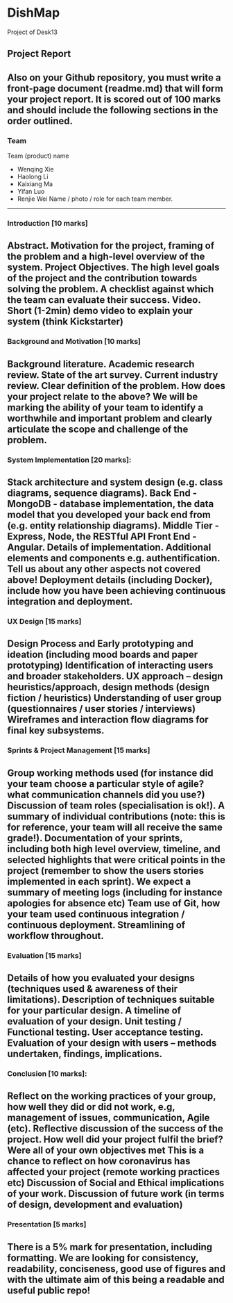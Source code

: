 # DishMap
Project of Desk13


## Project Report

Also on your Github repository, you must write a front-page document (readme.md) that will form your project report. It is scored out of 100 marks and should include the following sections in the order outlined.
---

### Team
Team (product) name
- Wenqing Xie
- Haolong Li
- Kaixiang Ma
- Yifan Luo
- Renjie Wei
Name / photo / role for each team member.
---

### Introduction [10 marks]
Abstract. Motivation for the project, framing of the problem and a high-level overview of the system.
Project Objectives. The high level goals of the project and the contribution towards solving the problem. A checklist against which the team can evaluate their success.
Video. Short (1-2min) demo video to explain your system (think Kickstarter)
---

### Background and Motivation [10 marks]
Background literature. Academic research review.
State of the art survey. Current industry review.
Clear definition of the problem. How does your project relate to the above? We will be marking the ability of your team to identify a worthwhile and important problem and clearly articulate the scope and challenge of the problem.
---

### System Implementation [20 marks]:
Stack architecture and system design (e.g. class diagrams, sequence diagrams).
Back End - MongoDB - database implementation, the data model that you developed your back end from (e.g. entity relationship diagrams).
Middle Tier - Express, Node, the RESTful API
Front End - Angular. Details of implementation.
Additional elements and components e.g. authentification. Tell us about any other aspects not covered above!
Deployment details (including Docker), include how you have been achieving continuous integration and deployment.
---

### UX Design [15 marks]
Design Process and Early prototyping and ideation (including mood boards and paper prototyping)
Identification of interacting users and broader stakeholders.
UX approach – design heuristics/approach, design methods (design fiction / heuristics)
Understanding of user group (questionnaires / user stories / interviews)
Wireframes and interaction flow diagrams for final key subsystems.
---

### Sprints & Project Management [15 marks]
Group working methods used (for instance did your team choose a particular style of agile? what communication channels did you use?)
Discussion of team roles (specialisation is ok!). A summary of individual contributions (note: this is for reference, your team will all receive the same grade!).
Documentation of your sprints, including both high level overview, timeline, and selected highlights that were critical points in the project (remember to show the users stories implemented in each sprint). We expect a summary of meeting logs (including for instance apologies for absence etc)
Team use of Git, how your team used continuous integration / continuous deployment. Streamlining of workflow throughout.
---

### Evaluation [15 marks]
Details of how you evaluated your designs (techniques used & awareness of their limitations). Description of techniques suitable for your particular design. A timeline of evaluation of your design.
Unit testing / Functional testing.
User acceptance testing. Evaluation of your design with users – methods undertaken, findings, implications.
---

### Conclusion [10 marks]:
Reflect on the working practices of your group, how well they did or did not work, e.g, management of issues, communication, Agile (etc).
Reflective discussion of the success of the project. How well did your project fulfil the brief? Were all of your own objectives met
This is a chance to reflect on how coronavirus has affected your project (remote working practices etc)
Discussion of Social and Ethical implications of your work.
Discussion of future work (in terms of design, development and evaluation)
---

### Presentation [5 marks]
There is a 5% mark for presentation, including formatting. We are looking for consistency, readability, conciseness, good use of figures and with the ultimate aim of this being a readable and useful public repo!
---